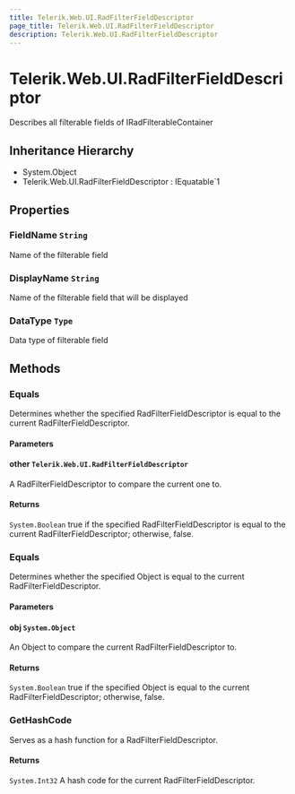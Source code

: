 ```yaml
---
title: Telerik.Web.UI.RadFilterFieldDescriptor
page_title: Telerik.Web.UI.RadFilterFieldDescriptor
description: Telerik.Web.UI.RadFilterFieldDescriptor
---
```


# Telerik.Web.UI.RadFilterFieldDescriptor

Describes all filterable fields of IRadFilterableContainer

## Inheritance Hierarchy

* System.Object
* Telerik.Web.UI.RadFilterFieldDescriptor : IEquatable`1

## Properties

###  FieldName `String`

Name of the filterable field

###  DisplayName `String`

Name of the filterable field that will be displayed

###  DataType `Type`

Data type of filterable field

## Methods

###  Equals

Determines whether the specified RadFilterFieldDescriptor is equal to the current RadFilterFieldDescriptor.

#### Parameters

#### other `Telerik.Web.UI.RadFilterFieldDescriptor`

A RadFilterFieldDescriptor to compare the current one to.

#### Returns

`System.Boolean` true if the specified RadFilterFieldDescriptor is equal to the current RadFilterFieldDescriptor; 
            otherwise, false.

###  Equals

Determines whether the specified Object is equal to the current RadFilterFieldDescriptor.

#### Parameters

#### obj `System.Object`

An Object to compare the current RadFilterFieldDescriptor to.

#### Returns

`System.Boolean` true if the specified Object is equal to the current RadFilterFieldDescriptor; 
            otherwise, false.

###  GetHashCode

Serves as a hash function for a RadFilterFieldDescriptor.

#### Returns

`System.Int32` A hash code for the current RadFilterFieldDescriptor.

